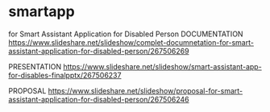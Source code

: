 # smartapp
  for Smart Assistant Application for Disabled Person
  DOCUMENTATION 
https://www.slideshare.net/slideshow/complet-documnetation-for-smart-assistant-application-for-disabled-person/267506269

PRESENTATION
https://www.slideshare.net/slideshow/smart-assistant-app-for-disables-finalpptx/267506237

PROPOSAL
https://www.slideshare.net/slideshow/proposal-for-smart-assistant-application-for-disabled-person/267506246
